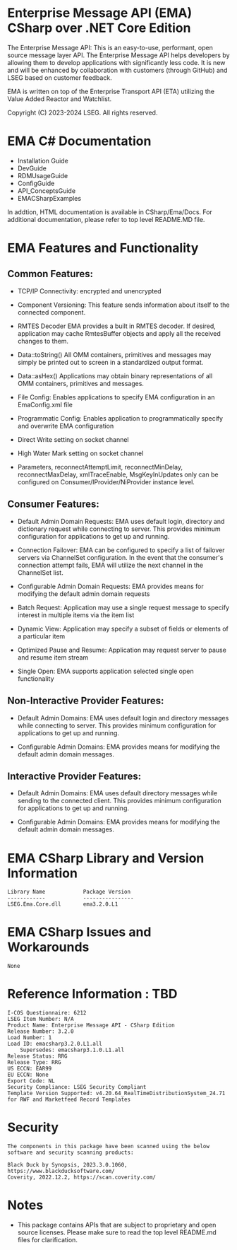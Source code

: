 # Enterprise Message API (EMA) CSharp over .NET Core Edition

The Enterprise Message API: This is an easy-to-use, performant, open source message layer API. The Enterprise Message API helps developers by allowing them to develop applications with significantly less code. It is new and will be enhanced by collaboration with customers (through GitHub) and LSEG based on customer feedback.

EMA is written on top of the Enterprise Transport API (ETA) utilizing the Value Added Reactor and Watchlist.  

Copyright (C) 2023-2024 LSEG. All rights reserved.
  
# EMA C# Documentation

- Installation Guide
- DevGuide
- RDMUsageGuide
- ConfigGuide
- API_ConceptsGuide
- EMACSharpExamples

In addtion, HTML documentation is available in CSharp/Ema/Docs. For additional documentation, please refer to top level README.MD file.

# EMA Features and Functionality

## Common Features:

- TCP/IP Connectivity: encrypted and unencrypted

- Component Versioning: This feature sends information about itself to the connected component.

- RMTES Decoder	EMA provides a built in RMTES decoder. If desired, application may cache RmtesBuffer objects and apply all the received changes to them.

- Data::toString() All OMM containers, primitives and messages may simply be printed out to screen in a standardized output format. 

- Data::asHex()	Applications may obtain binary representations of all OMM containers, primitives and messages.

- File Config:	Enables applications to specify EMA configuration in an EmaConfig.xml file

- Programmatic Config: Enables application to programmatically specify and overwrite EMA configuration

- Direct Write setting on socket channel

- High Water Mark setting on socket channel

- Parameters, reconnectAttemptLimit, reconnectMinDelay, reconnectMaxDelay, xmlTraceEnable, MsgKeyInUpdates only can be configured on Consumer/IProvider/NiProvider instance level.

## Consumer Features:

- Default Admin Domain Requests: EMA uses default login, directory and dictionary request while connecting to server. This provides minimum configuration for applications to get up and running.   

- Connection Failover: EMA can be configured to specify a list of failover servers via ChannelSet configuration.  In the event that the consumer's connection attempt fails, EMA will utilize the next channel in the ChannelSet list.

- Configurable Admin Domain Requests:  EMA provides means for modifying the default admin domain requests

- Batch Request: Application may use a single request message to specify interest in multiple items via the item list

- Dynamic View:	Application may specify a subset of fields or elements of a particular item

- Optimized Pause and Resume: Application may request server to pause and resume item stream

- Single Open: EMA supports application selected single open functionality

## Non-Interactive Provider Features:

- Default Admin Domains: EMA uses default login and directory messages while connecting to server. This provides minimum configuration for applications to get up and running.

- Configurable Admin Domains: EMA provides means for modifying the default admin domain messages. 		

## Interactive Provider Features:

- Default Admin Domains: EMA uses default directory messages while sending to the connected client. This provides minimum configuration for applications to get up and running.
 
- Configurable Admin Domains: EMA provides means for modifying the default admin domain messages. 


# EMA CSharp Library and Version Information

    Library Name            Package Version
    ------------            ----------------
    LSEG.Ema.Core.dll       ema3.2.0.L1

# EMA CSharp Issues and Workarounds

    None
 
# Reference Information : TBD
    I-COS Questionnaire: 6212
    LSEG Item Number: N/A
    Product Name: Enterprise Message API - CSharp Edition
    Release Number: 3.2.0
    Load Number: 1
    Load ID: emacsharp3.2.0.L1.all
        Supersedes: emacsharp3.1.0.L1.all 
    Release Status: RRG
    Release Type: RRG
    US ECCN: EAR99
    EU ECCN: None
    Export Code: NL
    Security Compliance: LSEG Security Compliant
    Template Version Supported: v4.20.64_RealTimeDistributionSystem_24.71 for RWF and Marketfeed Record Templates

# Security

    The components in this package have been scanned using the below software and security scanning products:

    Black Duck by Synopsis, 2023.3.0.1060, https://www.blackducksoftware.com/
    Coverity, 2022.12.2, https://scan.coverity.com/ 

# Notes
- This package contains APIs that are subject to proprietary and open source licenses. Please make sure to read the top level README.md files for clarification.
